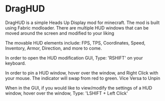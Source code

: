 # DragHUD

DragHUD is a simple Heads Up Display mod for minecraft.
The mod is built using Fabric modloader.
There are multiple HUD windows that can be moved around the screen and modified to your liking

The movable HUD elements include: FPS, TPS, Coordinates, Speed, Inventory, Armor, Direction, and more to come.

In order to open the HUD modification GUI, Type: 'RSHIFT' on your keyboard.

In order to pin a HUD window, hover over the window, and Right Click with your mouse. The indicator will swap from red to green. Vice Versa to Unpin

When in the GUI, if you would like to view/modify the settings of a HUD window, hover over the window, Type: 'LSHIFT + Left Click'
